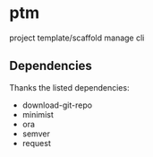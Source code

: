 # ptm
project template/scaffold manage cli

## Dependencies

Thanks the listed dependencies: 

- download-git-repo
- minimist
- ora
- semver
- request
